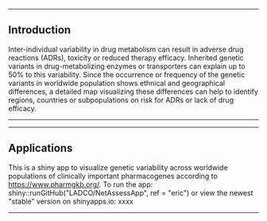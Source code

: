 ***
## Introduction
Inter-individual variability in drug metabolism can result in adverse drug reactions (ADRs), toxicity or reduced therapy efficacy. Inherited genetic variants in drug-metabolizing enzymes or transporters can explain up to 50% to this variability. Since the occurrence or frequency of the genetic variants in worldwide population shows ethnical and geographical differences, a detailed map visualizing these differences can help to identify regions, countries or subpopulations on risk for ADRs or lack of drug efficacy.
***

***
## Applications
This is a shiny app to visualize genetic variability across worldwide populations of clinically important pharmacogenes according to https://www.pharmgkb.org/.
To run the app:
shiny::runGitHub("LADCO/NetAssessApp", ref = "eric")
or view the newest "stable" version on shinyapps.io:
xxxx
***

